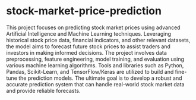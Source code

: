 # stock-market-price-prediction

This project focuses on predicting stock market prices using advanced Artificial Intelligence and Machine Learning techniques. Leveraging historical stock price data, financial indicators, and other relevant datasets, the model aims to forecast future stock prices to assist traders and investors in making informed decisions. The project involves data preprocessing, feature engineering, model training, and evaluation using various machine learning algorithms. Tools and libraries such as Python, Pandas, Scikit-Learn, and TensorFlow/Keras are utilized to build and fine-tune the prediction models. The ultimate goal is to develop a robust and accurate prediction system that can handle real-world stock market data and provide reliable forecasts.

